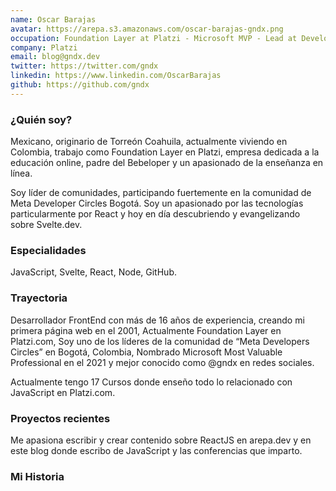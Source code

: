 ```yaml
---
name: Oscar Barajas
avatar: https://arepa.s3.amazonaws.com/oscar-barajas-gndx.png
occupation: Foundation Layer at Platzi - Microsoft MVP - Lead at Developer Circles from Meta, I teach React & Svelte - #Web3 #BTC #ETH - #Twitch Partner - 🇲🇽 🇨🇴
company: Platzi
email: blog@gndx.dev
twitter: https://twitter.com/gndx
linkedin: https://www.linkedin.com/OscarBarajas
github: https://github.com/gndx
---
```


### ¿Quién soy?

Mexicano, originario de Torreón Coahuila, actualmente viviendo en Colombia, trabajo como Foundation Layer en Platzi, empresa dedicada a la educación online, padre del Bebeloper y un apasionado de la enseñanza en línea.

Soy líder de comunidades, participando fuertemente en la comunidad de Meta Developer Circles Bogotá. Soy un apasionado por las tecnologías particularmente por React y hoy en día descubriendo y evangelizando sobre Svelte.dev.

### Especialidades

JavaScript, Svelte, React, Node, GitHub.

### Trayectoria

Desarrollador FrontEnd con más de 16 años de experiencia, creando mi primera página web en el 2001, Actualmente Foundation Layer en Platzi.com, Soy uno de los líderes de la comunidad de “Meta Developers Circles” en Bogotá, Colombia, Nombrado Microsoft Most Valuable Professional en el 2021 y mejor conocido como @gndx en redes sociales.

Actualmente tengo 17 Cursos donde enseño todo lo relacionado con JavaScript en Platzi.com.

### Proyectos recientes

Me apasiona escribir y crear contenido sobre ReactJS en arepa.dev y en este blog donde escribo de JavaScript y las conferencias que imparto.

### Mi Historia
